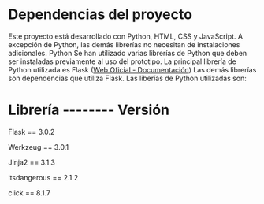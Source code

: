 # Dependencias del proyecto 

Este proyecto está desarrollado con Python, HTML, CSS y JavaScript. A excepción de Python, las demás librerías no necesitan de instalaciones adicionales.
Python 
Se han utilizado varias librerías de Python que deben ser instaladas previamente al uso del prototipo.
La principal librería de Python utilizada es Flask ([Web Oficial - Documentación](https://flask.palletsprojects.com/en/stable/))
Las demás librerías son dependencias que utiliza Flask. Las liberías de Python utilizadas son:

# Librería  --------  Versión
  Flask        ==      3.0.2

  Werkzeug     ==      3.0.1

  Jinja2       ==      3.1.3
  
  itsdangerous ==      2.1.2
  
  click        ==      8.1.7